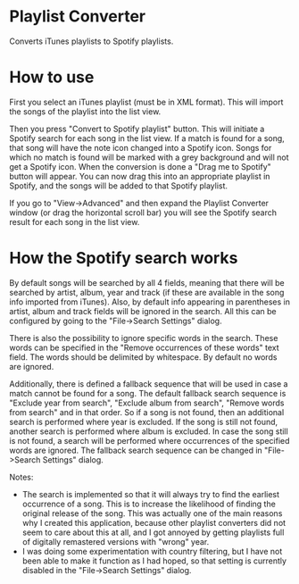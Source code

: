 # Playlist Converter
Converts iTunes playlists to Spotify playlists.

# How to use

First you select an iTunes playlist (must be in XML format). This will import the songs of the playlist into the list view.

Then you press "Convert to Spotify playlist" button. This will initiate a Spotify search for each song in the list view. If a match is found for a song, that song will have the note icon changed into a Spotify icon. Songs for which no match is found will be marked with a grey background and will not get a Spotify icon. When the conversion is done a "Drag me to Spotify" button will appear. You can now drag this into an appropriate playlist in Spotify, and the songs will be added to that Spotify playlist.

If you go to "View->Advanced" and then expand the Playlist Converter window (or drag the horizontal scroll bar) you will see the Spotify search result for each song in the list view.

# How the Spotify search works

By default songs will be searched by all 4 fields, meaning that there will be searched by artist, album, year and track (if these are available in the song info imported from iTunes). Also, by default info appearing in parentheses in artist, album and track  fields will be ignored in the search. All this can be configured by going to the "File->Search Settings" dialog.

There is also the possibility to ignore specific words in the search. These words can be specified in the "Remove occurrences of these words" text field. The words should be delimited by whitespace. By default no words are ignored.

Additionally, there is defined a fallback sequence that will be used in case a match cannot be found for a song. The default fallback search sequence is "Exclude year from search", "Exclude album from search", "Remove words from search" and in that order. So if a song is not found, then an additional search is performed where year is excluded. If the song is still not found, another search is performed where album is excluded. In case the song still is not found, a search will be performed where occurrences of the specified words are ignored. The fallback search sequence can be changed in "File->Search Settings" dialog.

Notes:

- The search is implemented so that it will always try to find the earliest occurrence of a song. This is to increase the likelihood of finding the original release of the song. This was actually one of the main reasons why I created this application, because other playlist converters did not seem to care about this at all, and I got annoyed by getting playlists full of digitally remastered versions with "wrong" year.
- I was doing some experimentation with country filtering, but I have not been able to make it function as I had hoped, so that setting is currently disabled in the "File->Search Settings" dialog.
